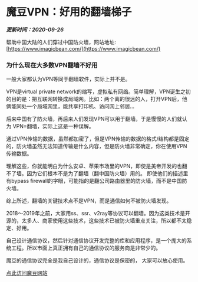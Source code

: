 # 魔豆VPN：好用的翻墙梯子

***更新时间：2020-09-26***

帮助中国大陆的人们穿过中国防火墙，网站地址: [https://www.imagicbean.com/](https://www.imagicbean.com/)

### 为什么现在大多数VPN翻墙不好用
一般大家都认为VPN等同于翻墙软件，实际上并不是。

VPN是virtual private network的缩写，虚拟私有网络。简单理解，VPN诞生之初的目的是：把互联网转换成局域网。比如：两个离的很远的人，打开VPN后，他俩能同处一个局域网里，能共享打印机、访问网上邻居...

后来中国有了防火墙，再后来人们发现VPN可以用于翻墙，于是慢慢的人们就认为 VPN=翻墙，实际上这是一种误解。

通过VPN传输的数据，虽然都加密了，但是VPN传输的数据的格式/结构都是固定的，防火墙虽然无法知道传输是什么内容，但是防火墙非常确定，你在使用VPN传输数据。

理解这些，你就能明白为什么安卓、苹果市场里的VPN，即使是美帝开发的也翻不了墙。因为它们根本不是为了翻墙（翻中国防火墙）用的。 即使他们的描述里有bypass firewall的字眼，可能指的是翻公司路由器里的防火墙，而不是中国防火墙。

综上所述，翻墙的关键技术点不是VPN，而是通信如何不被防火墙发现。

2018～2019年之前，大家用ss、ssr、v2ray等协议可以翻墙。因为这类技术是开源的，太多人、商家使用这些技术，这些技术已被防火墙重点关注，所以都不太稳定、好用。

自己设计通信协议，然后针对通信协议开发完整的库和应用程序，是一个庞大的系统工程。所以市面上真正拥有自己的通信协议的服务商是非常少的。

魔豆的通信协议完全是我自己设计的，通信协议是保密的， 大家可以放心使用。

[点此访问魔豆网站](https://www.imagicbean.com/)
